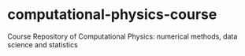 # computational-physics-course
Course Repository of Computational Physics: numerical methods, data science and statistics
